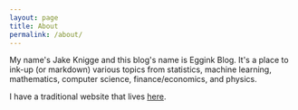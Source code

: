 ```yaml
---
layout: page
title: About
permalink: /about/
---
```

My name's Jake Knigge and this blog's name is Eggink Blog. It's a place to ink-up 
(or markdown) various topics from statistics, machine learning, mathematics, 
computer science, finance/economics, and physics.

I have a traditional website that lives [here][knigge-us].

[knigge-us]:   http://knigge.us